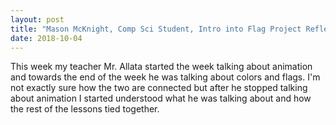 ```yaml
---
layout: post
title: "Mason McKnight, Comp Sci Student, Intro into Flag Project Reflection"
date: 2018-10-04
---
```


This week my teacher Mr. Allata started the week talking about animation and towards the end of the week he was talking about colors and flags. I'm not exactly sure how the two are connected but after he stopped talking about animation I started understood what he was talking about and how the rest of the lessons tied together.
